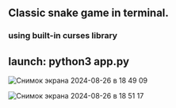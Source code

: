 ## Classic snake game in terminal.
### using built-in curses library

## launch: python3 app.py

![Снимок экрана 2024-08-26 в 18 49 09](https://github.com/user-attachments/assets/5eb4f4be-919c-430b-ab9f-988715407d9f)


![Снимок экрана 2024-08-26 в 18 51 17](https://github.com/user-attachments/assets/467ceeaa-d15b-494e-995d-1139df633fd4)
